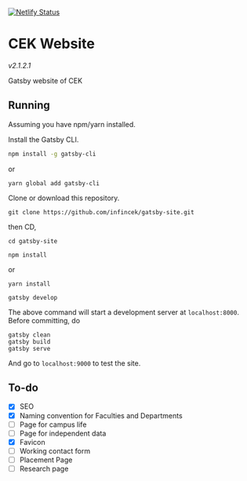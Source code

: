 [![Netlify Status](https://api.netlify.com/api/v1/badges/6cefa17a-34bf-4966-b9c3-668f8423d2a4/deploy-status)](https://app.netlify.com/sites/cekweb/deploys)     
# CEK Website
*v2.1.2.1*


Gatsby website of CEK

## Running

Assuming you have npm/yarn installed.

Install the Gatsby CLI.

```bash
npm install -g gatsby-cli
```
or
```
yarn global add gatsby-cli
```

Clone or download this repository.

```
git clone https://github.com/infincek/gatsby-site.git
```
then CD,
```
cd gatsby-site
```

```
npm install
```
or
```
yarn install
```
```
gatsby develop
```

The above command will start a development server at `localhost:8000`.
Before committing, do

```
gatsby clean
gatsby build
gatsby serve
```

And go to `localhost:9000` to test the site.


## To-do

  - [x] SEO
  - [x] Naming convention for Faculties and Departments
  - [ ] Page for campus life
  - [ ] Page for independent data
  - [x] Favicon
  - [ ] Working contact form
  - [ ] Placement Page
  - [ ] Research page
